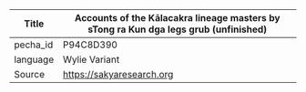 |Title | Accounts of the Kālacakra lineage masters by sTong ra Kun dga legs grub (unfinished) 
| --- | --- 
|pecha_id | P94C8D390
|language | Wylie Variant
|Source | https://sakyaresearch.org